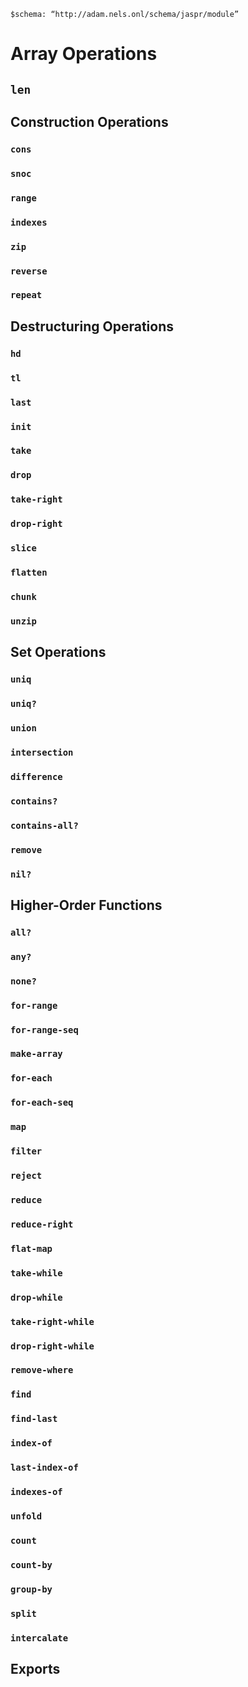 
    $schema: “http://adam.nels.onl/schema/jaspr/module”

# Array Operations

## `len`

## Construction Operations

### `cons`

### `snoc`

### `range`

### `indexes`

### `zip`

### `reverse`

### `repeat`

## Destructuring Operations

### `hd`

### `tl`

### `last`

### `init`

### `take`

### `drop`

### `take-right`

### `drop-right`

### `slice`

### `flatten`

### `chunk`

### `unzip`

## Set Operations

### `uniq`

### `uniq?`

### `union`

### `intersection`

### `difference`

### `contains?`

### `contains-all?`

### `remove`

### `nil?`

## Higher-Order Functions

### `all?`

### `any?`

### `none?`

### `for-range`

### `for-range-seq`

### `make-array`

### `for-each`

### `for-each-seq`

### `map`

### `filter`

### `reject`

### `reduce`

### `reduce-right`

### `flat-map`

### `take-while`

### `drop-while`

### `take-right-while`

### `drop-right-while`

### `remove-where`

### `find`

### `find-last`

### `index-of`

### `last-index-of`

### `indexes-of`

### `unfold`

### `count`

### `count-by`

### `group-by`

### `split`

### `intercalate`

## Exports
